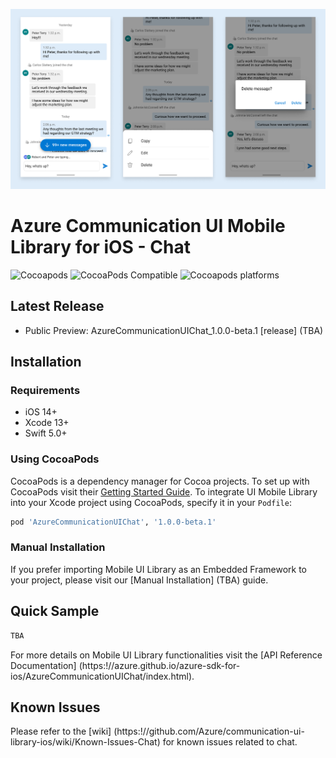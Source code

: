 ![Hero Image](/docs/images/mobile-ui-library-chat-hero-image.png?raw=true)

# Azure Communication UI Mobile Library for iOS - Chat

![Cocoapods](https://img.shields.io/cocoapods/l/AzureCommunicationUIChat)
![CocoaPods Compatible](https://img.shields.io/cocoapods/v/AzureCommunicationUIChat)
![Cocoapods platforms](https://img.shields.io/cocoapods/p/AzureCommunicationUIChat)

## Latest Release

- Public Preview: AzureCommunicationUIChat_1.0.0-beta.1 [release] (TBA)

## Installation

### Requirements

* iOS 14+
* Xcode 13+
* Swift 5.0+

### Using CocoaPods

CocoaPods is a dependency manager for Cocoa projects. To set up with CocoaPods visit their [Getting Started Guide](https://guides.cocoapods.org/using/getting-started.html). To integrate UI Mobile Library into your Xcode project using CocoaPods, specify it in your `Podfile`:

```ruby
pod 'AzureCommunicationUIChat', '1.0.0-beta.1'
```

### Manual Installation


If you prefer importing Mobile UI Library as an Embedded Framework to your project, please visit our [Manual Installation] (TBA) guide.

## Quick Sample


```swift
TBA
```

For more details on Mobile UI Library functionalities visit the [API Reference Documentation] (https:!//azure.github.io/azure-sdk-for-ios/AzureCommunicationUIChat/index.html).

## Known Issues

Please refer to the [wiki] (https:!//github.com/Azure/communication-ui-library-ios/wiki/Known-Issues-Chat) for known issues related to chat.
